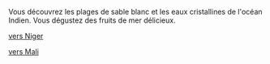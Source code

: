 Vous découvrez les plages de sable blanc et les eaux cristallines de l'océan Indien. Vous dégustez des fruits de mer délicieux.

[vers Niger](https://github.com/Youssef-NAIM/labyrinthe/blob/main/Niger.md)

[vers Mali](https://github.com/Youssef-NAIM/labyrinthe/blob/main/Mali.md)

